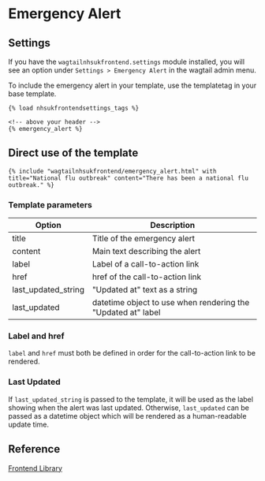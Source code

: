 # Emergency Alert

## Settings

If you have the `wagtailnhsukfrontend.settings` module installed, you will see
an option under `Settings > Emergency Alert` in the wagtail admin menu.

To include the emergency alert in your template, use the templatetag in your base template.
```django
{% load nhsukfrontendsettings_tags %}

<!-- above your header -->
{% emergency_alert %}
```

## Direct use of the template

```django
{% include "wagtailnhsukfrontend/emergency_alert.html" with title="National flu outbreak" content="There has been a national flu outbreak." %}
```

### Template parameters

| Option | Description |
| ------ | ----------- |
| title | Title of the emergency alert |
| content | Main text describing the alert |
| label | Label of a call-to-action link |
| href | href of the call-to-action link |
| last_updated_string | "Updated at" text as a string |
| last_updated | datetime object to use when rendering the "Updated at" label |

### Label and href

`label` and `href` must both be defined in order for the call-to-action link to
be rendered.

### Last Updated

If `last_updated_string` is passed to the template, it will be used as the label
showing when the alert was last updated.
Otherwise, `last_updated` can be passed as a datetime object which will be rendered
as a human-readable update time.

## Reference

[Frontend Library](https://github.com/nhsuk/nhsuk-frontend/tree/master/packages/components/emergency-alert)
